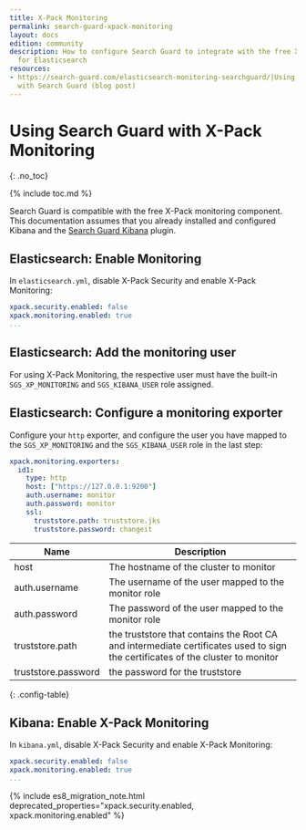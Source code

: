 ```yaml
---
title: X-Pack Monitoring
permalink: search-guard-xpack-monitoring
layout: docs
edition: community
description: How to configure Search Guard to integrate with the free X-Pack Monitoring
  for Elasticsearch
resources:
- https://search-guard.com/elasticsearch-monitoring-searchguard/|Using X-Pack Monitoring
  with Search Guard (blog post)
---
```

<!---
Copyright 2022 floragunn GmbH
-->
# Using Search Guard with X-Pack Monitoring
{: .no_toc}

{% include toc.md %}

Search Guard is compatible with the free X-Pack monitoring component. This documentation assumes that you already installed and configured Kibana and the [Search Guard Kibana](../_docs_kibana/kibana_installation.md) plugin.

## Elasticsearch: Enable Monitoring

In `elasticsearch.yml`, disable X-Pack Security and enable X-Pack Monitoring:

```yaml
xpack.security.enabled: false
xpack.monitoring.enabled: true
...
```

## Elasticsearch: Add the monitoring user

For using X-Pack Monitoring, the respective user must have the built-in `SGS_XP_MONITORING` and `SGS_KIBANA_USER` role assigned.

## Elasticsearch: Configure a monitoring exporter

Configure your `http` exporter, and configure the user you have mapped to the `SGS_XP_MONITORING` and the `SGS_KIBANA_USER` role in the last step:

```yaml
xpack.monitoring.exporters:
  id1:
    type: http
    host: ["https://127.0.0.1:9200"]
    auth.username: monitor
    auth.password: monitor
    ssl:
      truststore.path: truststore.jks
      truststore.password: changeit
```

| Name | Description |
|---|---|
| host  |  The hostname of the cluster to monitor |
| auth.username  |  The username of the user mapped to the monitor role|
| auth.password  |  The password of the user mapped to the monitor role|
| truststore.path | the truststore that contains the Root CA and intermediate certificates used to sign the certificates of the cluster to monitor |
| truststore.password | the password for the truststore |
{: .config-table}

## Kibana: Enable X-Pack Monitoring

In `kibana.yml`, disable X-Pack Security and enable X-Pack Monitoring:

```yaml
xpack.security.enabled: false
xpack.monitoring.enabled: true
...
``` 

{% include es8_migration_note.html deprecated_properties="xpack.security.enabled, xpack.monitoring.enabled" %}
